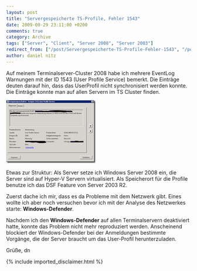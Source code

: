 ```yaml
---
layout: post
title: "Servergespeicherte TS-Profile, Fehler 1543"
date: 2009-09-29 23:11:00 +0200
comments: true
category: Archive
tags: ["Server", "Client", "Server 2008", "Server 2003"]
redirect_from: ["/post/Servergespeicherte-TS-Profile-Fehler-1543", "/post/servergespeicherte-ts-profile-fehler-1543"]
author: daniel nitz
---
```

<!-- more -->
<p>Auf meinem Terminalserver-Cluster 2008 habe ich mehrere EventLog Warnungen mit der ID 1543 (User Profile Service) bemerkt. Die Einträge deuten darauf hin, dass das UserProfil nicht synchronisiert werden konnte. Die Einträge konnte man auf allen Servern im TS Cluster finden.</p>  <p><a href="/assets/archive/image_76.png" target="_blank"><img style="border-bottom: 0px; border-left: 0px; display: inline; border-top: 0px; border-right: 0px" title="image" border="0" alt="image" src="/assets/archive/image_thumb_76.png" width="244" height="172" /></a> </p>  <p>Etwas zur Struktur: Als Server setze ich Windows Server 2008 ein, die Server sind auf Hyper-V Servern virtualisiert. Als Speicherort für die Profile benutze ich das DSF Feature von Server 2003 R2.</p>  <p>Zuerst dache ich mir, dass es da Probleme mit dem Netzwerk gibt. Eines wollte ich aber noch versuchen bevor ich mit der Analyse des Netzwerkes starte: <strong>Windows-Defender</strong>.</p>  <p>Nachdem ich den <strong>Windows-Defender</strong> auf allen Terminalservern deaktiviert hatte, konnte das Problem nicht mehr reproduziert werden. Anscheinend blockiert der Windows-Defender bei der Anmeldungen bestimmte Vorgänge, die der Server braucht um das User-Profil herunterzuladen. </p>  <p>Grüße, dn</p>
{% include imported_disclaimer.html %}
